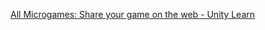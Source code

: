 [All Microgames: Share your game on the web - Unity Learn](https://learn.unity.com/tutorial/fps-mod-share-your-game-on-the-web?projectId=5d9c91a4edbc2a03209169ab#5f899de9edbc2a12f6b335e0)